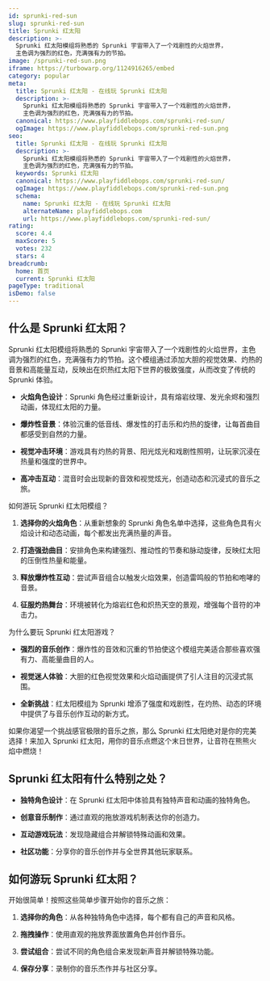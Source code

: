 ```yaml
---
id: sprunki-red-sun
slug: sprunki-red-sun
title: Sprunki 红太阳
description: >-
  Sprunki 红太阳模组将熟悉的 Sprunki 宇宙带入了一个戏剧性的火焰世界，
  主色调为强烈的红色，充满强有力的节拍。
image: /sprunki-red-sun.png
iframe: https://turbowarp.org/1124916265/embed
category: popular
meta:
  title: Sprunki 红太阳 - 在线玩 Sprunki 红太阳
  description: >-
    Sprunki 红太阳模组将熟悉的 Sprunki 宇宙带入了一个戏剧性的火焰世界，
    主色调为强烈的红色，充满强有力的节拍。
  canonical: https://www.playfiddlebops.com/sprunki-red-sun/
  ogImage: https://www.playfiddlebops.com/sprunki-red-sun.png
seo:
  title: Sprunki 红太阳 - 在线玩 Sprunki 红太阳
  description: >-
    Sprunki 红太阳模组将熟悉的 Sprunki 宇宙带入了一个戏剧性的火焰世界，
    主色调为强烈的红色，充满强有力的节拍。
  keywords: Sprunki 红太阳
  canonical: https://www.playfiddlebops.com/sprunki-red-sun/
  ogImage: https://www.playfiddlebops.com/sprunki-red-sun.png
  schema:
    name: Sprunki 红太阳 - 在线玩 Sprunki 红太阳
    alternateName: playfiddlebops.com
    url: https://www.playfiddlebops.com/sprunki-red-sun/
rating:
  score: 4.4
  maxScore: 5
  votes: 232
  stars: 4
breadcrumb:
  home: 首页
  current: Sprunki 红太阳
pageType: traditional
isDemo: false
---
```


## 什么是 Sprunki 红太阳？

Sprunki 红太阳模组将熟悉的 Sprunki 宇宙带入了一个戏剧性的火焰世界，主色调为强烈的红色，充满强有力的节拍。这个模组通过添加大胆的视觉效果、灼热的音景和高能量互动，反映出在炽热红太阳下世界的极致强度，从而改变了传统的 Sprunki 体验。

- **火焰角色设计**：Sprunki 角色经过重新设计，具有熔岩纹理、发光余烬和强烈动画，体现红太阳的力量。

- **爆炸性音景**：体验沉重的低音线、爆发性的打击乐和灼热的旋律，让每首曲目都感受到自然的力量。

- **视觉冲击环境**：游戏具有灼热的背景、阳光炫光和戏剧性照明，让玩家沉浸在热量和强度的世界中。

- **高冲击互动**：混音时会出现新的音效和视觉炫光，创造动态和沉浸式的音乐之旅。

如何游玩 Sprunki 红太阳模组？

1. **选择你的火焰角色**：从重新想象的 Sprunki 角色名单中选择，这些角色具有火焰设计和动态动画，每个都发出充满热量的声音。

1. **打造强劲曲目**：安排角色来构建强烈、推动性的节奏和脉动旋律，反映红太阳的压倒性热量和能量。

1. **释放爆炸性互动**：尝试声音组合以触发火焰效果，创造雷鸣般的节拍和咆哮的音景。

1. **征服灼热舞台**：环境被转化为熔岩红色和炽热天空的景观，增强每个音符的冲击力。

为什么要玩 Sprunki 红太阳游戏？

- **强烈的音乐创作**：爆炸性的音效和沉重的节拍使这个模组完美适合那些喜欢强有力、高能量曲目的人。

- **视觉迷人体验**：大胆的红色视觉效果和火焰动画提供了引人注目的沉浸式氛围。

- **全新挑战**：红太阳模组为 Sprunki 增添了强度和戏剧性，在灼热、动态的环境中提供了与音乐创作互动的新方式。

如果你渴望一个挑战感官极限的音乐之旅，那么 Sprunki 红太阳绝对是你的完美选择！来加入 Sprunki 红太阳，用你的音乐点燃这个末日世界，让音符在熊熊火焰中燃烧！

## Sprunki 红太阳有什么特别之处？

- **独特角色设计**：在 Sprunki 红太阳中体验具有独特声音和动画的独特角色。

- **创意音乐制作**：通过直观的拖放游戏机制表达你的创造力。

- **互动游戏玩法**：发现隐藏组合并解锁特殊动画和效果。

- **社区功能**：分享你的音乐创作并与全世界其他玩家联系。

## 如何游玩 Sprunki 红太阳？

开始很简单！按照这些简单步骤开始你的音乐之旅：

1. **选择你的角色**：从各种独特角色中选择，每个都有自己的声音和风格。

1. **拖拽操作**：使用直观的拖放界面放置角色并创作音乐。

1. **尝试组合**：尝试不同的角色组合来发现新声音并解锁特殊功能。

1. **保存分享**：录制你的音乐杰作并与社区分享。